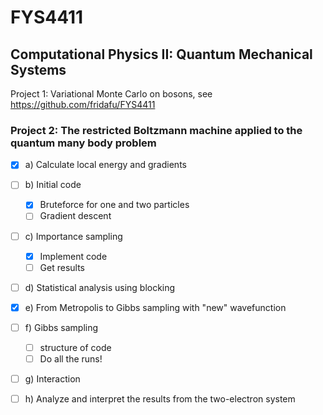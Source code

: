 # FYS4411
## Computational Physics II: Quantum Mechanical Systems
Project 1: Variational Monte Carlo on bosons, see https://github.com/fridafu/FYS4411

### Project 2: The restricted Boltzmann machine applied to the quantum many body problem
- [x] a) Calculate local energy and gradients
- [ ] b) Initial code
  - [x] Bruteforce for one and two particles 
  - [ ] Gradient descent
- [ ] c) Importance sampling
  - [x] Implement code
  - [ ] Get results
- [ ] d) Statistical analysis using blocking 
- [x] e) From Metropolis to Gibbs sampling with "new" wavefunction
- [ ] f) Gibbs sampling
  - [ ] structure of code
  - [ ] Do all the runs!
- [ ] g) Interaction
- [ ] h) Analyze and interpret the results from the two-electron system

